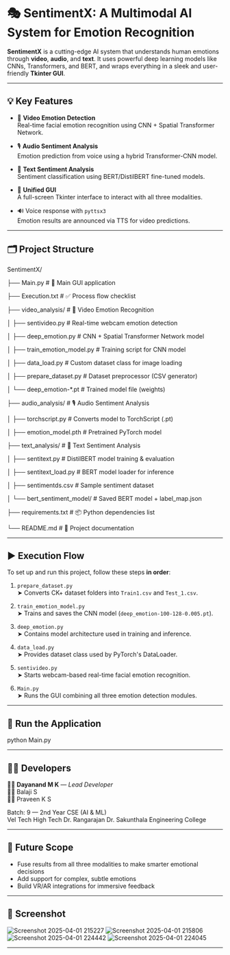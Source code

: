 # 🎭 SentimentX: A Multimodal AI System for Emotion Recognition

**SentimentX** is a cutting-edge AI system that understands human emotions through **video**, **audio**, and **text**. It uses powerful deep learning models like CNNs, Transformers, and BERT, and wraps everything in a sleek and user-friendly **Tkinter GUI**.



---

## 💡 Key Features

- 🎥 **Video Emotion Detection**  
  Real-time facial emotion recognition using CNN + Spatial Transformer Network.

- 🎙️ **Audio Sentiment Analysis**  
  Emotion prediction from voice using a hybrid Transformer-CNN model.

- 📝 **Text Sentiment Analysis**  
  Sentiment classification using BERT/DistilBERT fine-tuned models.

- 🧠 **Unified GUI**  
  A full-screen Tkinter interface to interact with all three modalities.

- 🔊 Voice response with `pyttsx3`  
  Emotion results are announced via TTS for video predictions.

---

## 🗂️ Project Structure

SentimentX/

├── Main.py                      # 🧠 Main GUI application

├── Execution.txt                # ✅ Process flow checklist


├── video_analysis/              # 🎥 Video Emotion Recognition

│   ├── sentivideo.py            # Real-time webcam emotion detection

│   ├── deep_emotion.py          # CNN + Spatial Transformer Network model

│   ├── train_emotion_model.py   # Training script for CNN model

│   ├── data_load.py             # Custom dataset class for image loading

│   ├── prepare_dataset.py       # Dataset preprocessor (CSV generator)

│   └── deep_emotion-*.pt        # Trained model file (weights)


├── audio_analysis/              # 🎙️ Audio Sentiment Analysis

│   ├── torchscript.py           # Converts model to TorchScript (.pt)

│   ├── emotion_model.pth        # Pretrained PyTorch model


├── text_analysis/               # 📝 Text Sentiment Analysis

│   ├── sentitext.py             # DistilBERT model training & evaluation

│   ├── sentitext_load.py        # BERT model loader for inference

│   ├── sentimentds.csv          # Sample sentiment dataset

│   └── bert_sentiment_model/    # Saved BERT model + label_map.json


├── requirements.txt             # 📦 Python dependencies list
  

└── README.md                      # 📘 Project documentation



---

## ▶️ Execution Flow

To set up and run this project, follow these steps **in order**:

1. `prepare_dataset.py`  
   ➤ Converts CK+ dataset folders into `Train1.csv` and `Test_1.csv`.

2. `train_emotion_model.py`  
   ➤ Trains and saves the CNN model (`deep_emotion-100-128-0.005.pt`).

3. `deep_emotion.py`  
   ➤ Contains model architecture used in training and inference.

4. `data_load.py`  
   ➤ Provides dataset class used by PyTorch's DataLoader.

5. `sentivideo.py`  
   ➤ Starts webcam-based real-time facial emotion recognition.

6. `Main.py`  
   ➤ Runs the GUI combining all three emotion detection modules.

---

## 🚀 Run the Application


python Main.py


---

## 🧑‍💻 Developers

👨‍💻 **Dayanand M K** — *Lead Developer*  
👨‍💻 Balaji S  
👨‍💻 Praveen K S  

Batch: 9 — 2nd Year CSE (AI & ML)  
Vel Tech High Tech Dr. Rangarajan Dr. Sakunthala Engineering College

---

## 🔮 Future Scope

- Fuse results from all three modalities to make smarter emotional decisions  
- Add support for complex, subtle emotions  
- Build VR/AR integrations for immersive feedback

---

## 📌 Screenshot
![Screenshot 2025-04-01 215227](https://github.com/user-attachments/assets/06cc0b35-0db2-4dc2-a6e1-05214e9f2f1a)
![Screenshot 2025-04-01 215806](https://github.com/user-attachments/assets/31edfbfd-f7c8-4117-824f-9222daaa3cde)
![Screenshot 2025-04-01 224442](https://github.com/user-attachments/assets/2cbc8dbe-dd16-4d46-ab39-d8e7398f807e)
![Screenshot 2025-04-01 224045](https://github.com/user-attachments/assets/b8e28af4-3418-4dc6-9b10-d159512a2233)

---
